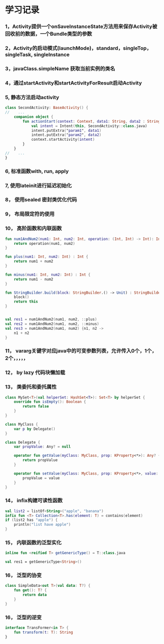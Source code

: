 # 学习记录

### 1，Activity提供一个onSaveInstanceState方法用来保存Activity被回收前的数据，一个Bundle类型的参数
### 2，Activity的启动模式(launchMode)，standard，singleTop， singleTask, singleInstance
### 3，javaClass.simpleName 获取当前实例的类名
### 4，通过startActivity和startActivityForResult启动Activity
### 5, 静态方法启动activity
```kotlin
class SecondActivity: BaseActivity() {
//    ...
    companion object {
        fun actionStart(context: Context, data1: String, data2 : String) {
            val intent = Intent(this, SecondActivity::class.java)
            intent.putExtra("param1", data1)
            intent.putExtra("param2", data2)
            context.startActivity(intent)
        }
    }
//    ...
}


```
### 6, 标准函数with, run, apply
### 7, 使用lateinit进行延迟初始化
### 8， 使用sealed 密封类优化代码
### 9， 布局限定符的使用
### 10， 高阶函数和内联函数
```kotlin
fun num1AndNum2(num1: Int, num2: Int, operation: (Int, Int) -> Int): Int {
    return operation(num1, num2)
}

fun plus(num1: Int, num2: Int) : Int {
    return num1 + num2
}

fun minus(num1: Int, num2: Int) : Int {
    return num1 - num2
}

fun StringBuilder.build(block: StringBuilder.() -> Unit) : StringBuilder {
    block()
    return this
}


val res1 = num1AndNum2(num1, num2, ::plus)
val res2 = num1AndNum2(num1, num2, ::minus)
val res3 = num1AndNum2(num1, num2) {n1, n2 ->
    n1 + n2
}

```

### 11， vararg关键字对应java中的可变参数列表，允许传入0个，1个，2个，，，，，
### 12， by lazy 代码块懒加载
### 13， 类委托和委托属性
```kotlin
class MySet<T>(val helperSet: HashSet<T>): Set<T> by helperSet {
    override fun isEmpty(): Boolean {
        return false
    }
}

class MyClass {
    var p by Delegate()
}

class Delegate {
    var propValue: Any? = null

    operator fun getValue(myClass: MyClass, prop: KProperty<*>): Any? {
        return propValue
    }

    operator fun setValue(myClass: MyClass, prop: KProperty<*>, value: Any?) {
        propValue = value
    }
}
```
### 14， infix构建可读性函数
```kotlin
val list2 = listOf<String>("apple", "banana")
infix fun <T> Collection<T>.has(element: T) = contains(element)
if (list2 has "apple") {
    println("list have apple")
}
```
### 15， 内联函数的泛型实化
```kotlin
inline fun <reified T> getGenericType() = T::class.java

val res1 = getGenericType<String>()
```
### 16，  泛型的协变
```kotlin
class SimpleData<out T>(val data: T?) {
    fun get(): T? {
        return data
    }
}
```
### 16，  泛型的逆变
```kotlin
interface TransFormer<in T> {
    fun transform(t: T): String
}
```